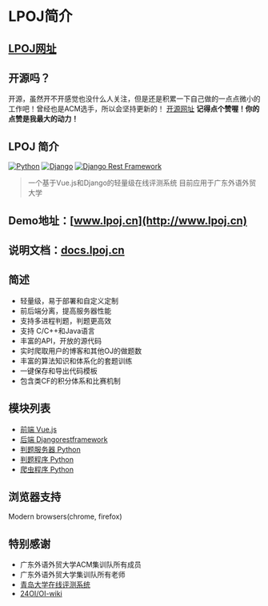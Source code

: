 # LPOJ简介

## [LPOJ网址](http://www.lpoj.cn/)
## 开源吗？
开源，虽然开不开感觉也没什么人关注，但是还是积累一下自己做的一点点微小的工作吧！曾经也是ACM选手，所以会坚持更新的！
[开源网址](https://github.com/Linzecong/LPOJ)
**记得点个赞喔！你的点赞是我最大的动力！**

## LPOJ 简介
[![Python](https://img.shields.io/badge/python-3.7.2-green.svg?style=flat-square)](https://www.python.org/downloads/release/python-362/)
[![Django](https://img.shields.io/badge/django-2.1.5-green.svg?style=flat-square)](https://www.djangoproject.com/)
[![Django Rest Framework](https://img.shields.io/badge/django_rest_framework-3.9.1-green.svg?style=flat-square)](http://www.django-rest-framework.org/)

> 一个基于Vue.js和Django的轻量级在线评测系统
> 目前应用于广东外语外贸大学
## Demo地址：[www.lpoj.cn](http://www.lpoj.cn)
## 说明文档：[docs.lpoj.cn](http://docs.lpoj.cn)
## 简述
+ 轻量级，易于部署和自定义定制
+ 前后端分离，提高服务器性能
+ 支持多进程判题，判题更高效
+ 支持 C/C++和Java语言
+ 丰富的API，开放的源代码
+ 实时爬取用户的博客和其他OJ的做题数
+ 丰富的算法知识和体系化的套题训练
+ 一键保存和导出代码模板
+ 包含类CF的积分体系和比赛机制

## 模块列表
+ [前端 Vue.js](https://github.com/Linzecong/LPOJ/tree/master/Frontend)
+ [后端 Djangorestframework](https://github.com/Linzecong/LPOJ/tree/master/Backend)
+ [判题服务器 Python](https://github.com/Linzecong/LPOJ/tree/master/JudgerServer)
+ [判题程序 Python](https://github.com/Linzecong/LPOJ/tree/master/Judger)
+ [爬虫程序 Python](https://github.com/Linzecong/LPOJ/tree/master/CrawlingServer)


## 浏览器支持

Modern browsers(chrome, firefox)

## 特别感谢

+ 广东外语外贸大学ACM集训队所有成员
+ 广东外语外贸大学集训队所有老师
+ [青岛大学在线评测系统](https://github.com/QingdaoU/OnlineJudge)
+ [24OI/OI-wiki](https://github.com/24OI/OI-wiki)